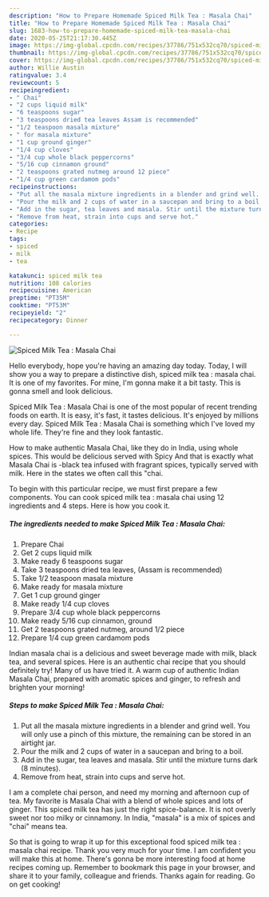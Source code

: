 ```yaml
---
description: "How to Prepare Homemade Spiced Milk Tea : Masala Chai"
title: "How to Prepare Homemade Spiced Milk Tea : Masala Chai"
slug: 1683-how-to-prepare-homemade-spiced-milk-tea-masala-chai
date: 2020-05-25T21:17:30.445Z
image: https://img-global.cpcdn.com/recipes/37786/751x532cq70/spiced-milk-tea-masala-chai-recipe-main-photo.jpg
thumbnail: https://img-global.cpcdn.com/recipes/37786/751x532cq70/spiced-milk-tea-masala-chai-recipe-main-photo.jpg
cover: https://img-global.cpcdn.com/recipes/37786/751x532cq70/spiced-milk-tea-masala-chai-recipe-main-photo.jpg
author: Willie Austin
ratingvalue: 3.4
reviewcount: 5
recipeingredient:
- " Chai"
- "2 cups liquid milk"
- "6 teaspoons sugar"
- "3 teaspoons dried tea leaves Assam is recommended"
- "1/2 teaspoon masala mixture"
- " for masala mixture"
- "1 cup ground ginger"
- "1/4 cup cloves"
- "3/4 cup whole black peppercorns"
- "5/16 cup cinnamon ground"
- "2 teaspoons grated nutmeg around 12 piece"
- "1/4 cup green cardamom pods"
recipeinstructions:
- "Put all the masala mixture ingredients in a blender and grind well. You will only use a pinch of this mixture, the remaining can be stored in an airtight jar."
- "Pour the milk and 2 cups of water in a saucepan and bring to a boil."
- "Add in the sugar, tea leaves and masala. Stir until the mixture turns dark (8 minutes)."
- "Remove from heat, strain into cups and serve hot."
categories:
- Recipe
tags:
- spiced
- milk
- tea

katakunci: spiced milk tea 
nutrition: 108 calories
recipecuisine: American
preptime: "PT35M"
cooktime: "PT53M"
recipeyield: "2"
recipecategory: Dinner

---
```



![Spiced Milk Tea : Masala Chai](https://img-global.cpcdn.com/recipes/37786/751x532cq70/spiced-milk-tea-masala-chai-recipe-main-photo.jpg)

Hello everybody, hope you're having an amazing day today. Today, I will show you a way to prepare a distinctive dish, spiced milk tea : masala chai. It is one of my favorites. For mine, I'm gonna make it a bit tasty. This is gonna smell and look delicious.

Spiced Milk Tea : Masala Chai is one of the most popular of recent trending foods on earth. It is easy, it's fast, it tastes delicious. It's enjoyed by millions every day. Spiced Milk Tea : Masala Chai is something which I've loved my whole life. They're fine and they look fantastic.

How to make authentic Masala Chai, like they do in India, using whole spices. This would be delicious served with Spicy And that is exactly what Masala Chai is -black tea infused with fragrant spices, typically served with milk. Here in the states we often call this &#34;chai.


To begin with this particular recipe, we must first prepare a few components. You can cook spiced milk tea : masala chai using 12 ingredients and 4 steps. Here is how you cook it.

<!--inarticleads1-->

##### The ingredients needed to make Spiced Milk Tea : Masala Chai:

1. Prepare  Chai
1. Get 2 cups liquid milk
1. Make ready 6 teaspoons sugar
1. Take 3 teaspoons dried tea leaves, (Assam is recommended)
1. Take 1/2 teaspoon masala mixture
1. Make ready  for masala mixture
1. Get 1 cup ground ginger
1. Make ready 1/4 cup cloves
1. Prepare 3/4 cup whole black peppercorns
1. Make ready 5/16 cup cinnamon, ground
1. Get 2 teaspoons grated nutmeg, around 1/2 piece
1. Prepare 1/4 cup green cardamom pods


Indian masala chai is a delicious and sweet beverage made with milk, black tea, and several spices. Here is an authentic chai recipe that you should definitely try! Many of us have tried it. A warm cup of authentic Indian Masala Chai, prepared with aromatic spices and ginger, to refresh and brighten your morning! 

<!--inarticleads2-->

##### Steps to make Spiced Milk Tea : Masala Chai:

1. Put all the masala mixture ingredients in a blender and grind well. You will only use a pinch of this mixture, the remaining can be stored in an airtight jar.
1. Pour the milk and 2 cups of water in a saucepan and bring to a boil.
1. Add in the sugar, tea leaves and masala. Stir until the mixture turns dark (8 minutes).
1. Remove from heat, strain into cups and serve hot.


I am a complete chai person, and need my morning and afternoon cup of tea. My favorite is Masala Chai with a blend of whole spices and lots of ginger. This spiced milk tea has just the right spice-balance. It is not overly sweet nor too milky or cinnamony. In India, &#34;masala&#34; is a mix of spices and &#34;chai&#34; means tea. 

So that is going to wrap it up for this exceptional food spiced milk tea : masala chai recipe. Thank you very much for your time. I am confident you will make this at home. There's gonna be more interesting food at home recipes coming up. Remember to bookmark this page in your browser, and share it to your family, colleague and friends. Thanks again for reading. Go on get cooking!
